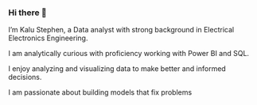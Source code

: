 ### Hi there 👋

I’m Kalu Stephen, a Data analyst with strong background in Electrical Electronics Engineering.

I am analytically curious with proficiency working with Power BI and SQL.

I enjoy analyzing and visualizing data to make better and informed decisions.

I am passionate about building models that fix problems
